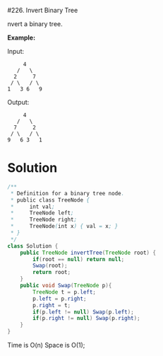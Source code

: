 #226. Invert Binary Tree

nvert a binary tree.

**Example:**

Input:

```
     4
   /   \
  2     7
 / \   / \
1   3 6   9
```

Output:

```
     4
   /   \
  7     2
 / \   / \
9   6 3   1
```

# Solution

```java
/**
 * Definition for a binary tree node.
 * public class TreeNode {
 *     int val;
 *     TreeNode left;
 *     TreeNode right;
 *     TreeNode(int x) { val = x; }
 * }
 */
class Solution {
    public TreeNode invertTree(TreeNode root) {
        if(root == null) return null;
        Swap(root);
        return root;
    }
    public void Swap(TreeNode p){
        TreeNode t = p.left;
        p.left = p.right;
        p.right = t;
        if(p.left != null) Swap(p.left);
        if(p.right != null) Swap(p.right);
    }
}
```

Time is O(n) Space is O(1);


